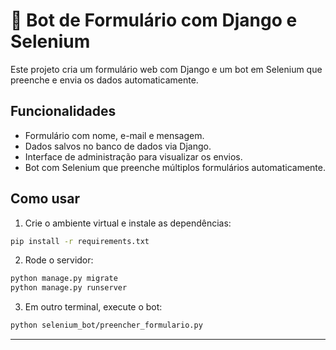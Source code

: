# 🤖 Bot de Formulário com Django e Selenium

Este projeto cria um formulário web com Django e um bot em Selenium que preenche e envia os dados automaticamente.

## Funcionalidades

- Formulário com nome, e-mail e mensagem.
- Dados salvos no banco de dados via Django.
- Interface de administração para visualizar os envios.
- Bot com Selenium que preenche múltiplos formulários automaticamente.

## Como usar

1. Crie o ambiente virtual e instale as dependências:

```bash
pip install -r requirements.txt
```

2. Rode o servidor:

```bash
python manage.py migrate
python manage.py runserver
```

3. Em outro terminal, execute o bot:

```bash
python selenium_bot/preencher_formulario.py
```

---

